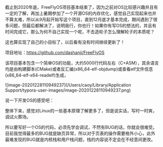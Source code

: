 截止到2020年底，FreeFlyOS项目基本结束了，因为之前对OS比较感兴趣并且有一定的了解，再加上暑期参加了一个开源OS的内存优化，感觉自己实现起来也并不算太难，所以从9月起开始写这个项目，直到12月底才基本完成，期间遇到了很多问题，但最后都解决了，说明我行，你也行！如果你有写OS的想法的，并且有时间完成它，那么为何不自己实现一个呢，不去造轮子怎么理解轮子的本质呢？

这也算实现了自己的小目标了，以后看有没有时间继续更新了！

项目地址：https://github.com/dashanji/FreeFlyOS

该项目基本包含一个简单OS的功能，大约5000行代码左右（C+ASM），其余语言均是由构建脚本(CMake)或者反汇编(x86_64-elf-objdump)或查看elf文件信息(x86_64-elf-x64-readelf)生成，

![image-20201228110949237](/Users/caoy/Library/Application Support/typora-user-images/image-20201228110949237.png)

说一下开发OS的感受吧：

整体下来，感觉对Linux的一些基本原理了解更多了，但是说实话，写时一时爽，调试火葬场。

所以要写好一个OS的代码，必须先学会调试，不然有BUG的话，你就会很难受。目前我觉得最多的BUG就是缺页异常，所以对于页表的操作需要格外小心，此外最难发现的BUG就是内核栈和用户栈问题，栈的内容说不定会在不经意间更改。

